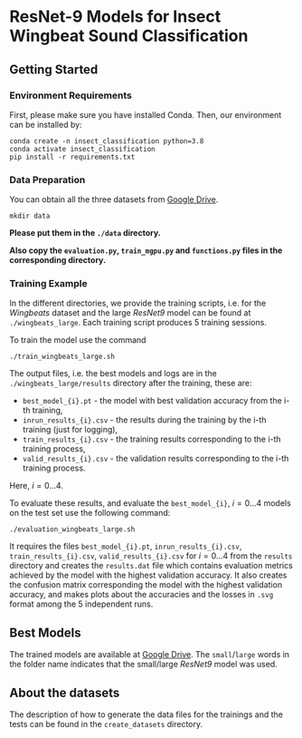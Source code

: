 # ResNet-9 Models for Insect Wingbeat Sound Classification

## Getting Started
### Environment Requirements

First, please make sure you have installed Conda. Then, our environment can be installed by:
```
conda create -n insect_classification python=3.8
conda activate insect_classification
pip install -r requirements.txt
```

### Data Preparation

You can obtain all the three datasets from [Google Drive](https://drive.google.com/drive/folders/1kt94eoQ4LKunu0DCHxmZfUbXmmrlpdK2?usp=sharing).

```
mkdir data
```
**Please put them in the `./data` directory.**

**Also copy the `evaluation.py`, `train_mgpu.py` and `functions.py` files in the corresponding directory.**

### Training Example
In the different directories, we provide the training scripts, i.e. for the *Wingbeats* dataset and the large *ResNet9* model can be found
at `./wingbeats_large`. Each training script produces 5 training sessions.

To train the model use the command 
```
./train_wingbeats_large.sh
```

The output files, i.e. the best models and logs are in the `./wingbeats_large/results` directory after the training, these are:
* `best_model_{i}.pt` - the model with best validation accuracy from the i-th training,
* `inrun_results_{i}.csv` - the results during the training by the i-th training (just for logging),
* `train_results_{i}.csv` - the training results corresponding to the i-th training process,
* `valid_results_{i}.csv` - the validation results corresponding to the i-th training process.

Here, $i=0...4$.

To evaluate these results, and evaluate the `best_model_{i}`, $i=0...4$ models on the test set use the following command:
```
./evaluation_wingbeats_large.sh
``` 
It requires the files
`best_model_{i}.pt`, `inrun_results_{i}.csv`, `train_results_{i}.csv`, `valid_results_{i}.csv` for $i=0...4$ from the `results` directory and
creates the `results.dat` file which contains evaluation metrics achieved by the model with the highest validation accuracy. 
It also creates the confusion matrix corresponding the model with the highest validation accuracy,
and makes plots about the accuracies and the losses in `.svg` format among the 5 independent runs. 

## Best Models

The trained models are available at [Google Drive](https://drive.google.com/drive/folders/12iuqWp-M6j2zpe57sIWp4lV3N-LJynmD?usp=sharing).
The `small`/`large` words in the folder name indicates that the small/large *ResNet9* model was used.

## About the datasets

The description of how to generate the data files for the trainings and the tests can be found in the `create_datasets` directory.
 
